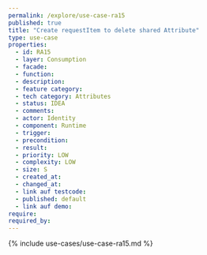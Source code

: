```yaml
---
permalink: /explore/use-case-ra15
published: true
title: "Create requestItem to delete shared Attribute"
type: use-case
properties:
  - id: RA15
  - layer: Consumption
  - facade:
  - function:
  - description:
  - feature category:
  - tech category: Attributes
  - status: IDEA
  - comments:
  - actor: Identity
  - component: Runtime
  - trigger:
  - precondition:
  - result:
  - priority: LOW
  - complexity: LOW
  - size: S
  - created_at:
  - changed_at:
  - link auf testcode:
  - published: default
  - link auf demo:
require:
required_by:
---
```


{% include use-cases/use-case-ra15.md %}
